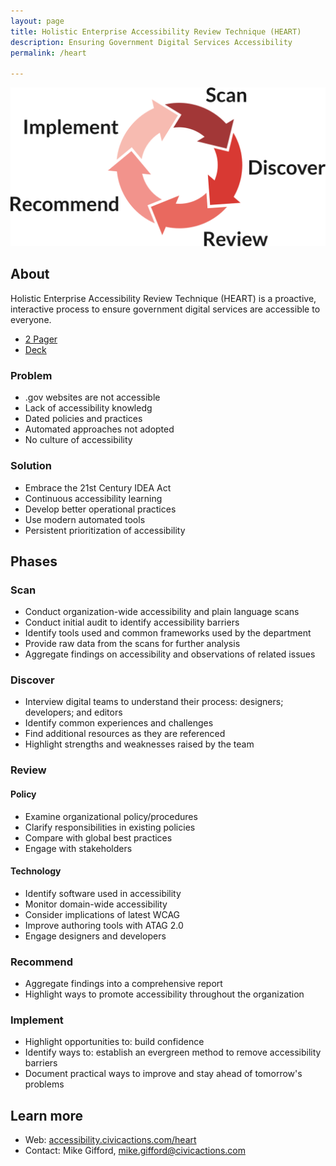 ```yaml
---
layout: page
title: Holistic Enterprise Accessibility Review Technique (HEART)
description: Ensuring Government Digital Services Accessibility
permalink: /heart

---
```


![Image with the 5 phases of the HEART process](/assets/img/heart.png)

## About

Holistic Enterprise Accessibility Review Technique (HEART) is a proactive, interactive process to ensure government digital services are accessible to everyone.

- [2 Pager](https://docs.google.com/document/d/1rZxWteDvRIJDuc0AN381oDlZhtyZQQZzm5GD3RXbKmY/edit#)
- [Deck](https://docs.google.com/presentation/d/1H6bhM6wqFIds3cXCI3eE0YD65_GmYKzwRviuhs4Jj7s/edit?usp=sharing)

### Problem

* .gov websites are not accessible
* Lack of accessibility knowledg
* Dated policies and practices
* Automated approaches not adopted
* No culture of accessibility

### Solution

* Embrace the 21st Century IDEA Act
* Continuous accessibility learning
* Develop better operational practices
* Use modern automated tools
* Persistent prioritization of accessibility

## Phases

### Scan

* Conduct organization-wide accessibility and plain language scans
* Conduct initial audit to identify accessibility barriers
* Identify tools used and common frameworks used by the department
* Provide raw data from the scans for further analysis
* Aggregate findings on accessibility and observations of related issues

### Discover

* Interview digital teams to understand their process: designers; developers; and editors
* Identify common experiences and challenges
* Find additional resources as they are referenced
* Highlight strengths and weaknesses raised by the team

### Review

#### Policy

* Examine organizational policy/procedures
* Clarify responsibilities in existing policies
* Compare with global best practices
* Engage with stakeholders

#### Technology

* Identify software used in accessibility
* Monitor domain-wide accessibility
* Consider implications of latest WCAG
* Improve authoring tools with ATAG 2.0
* Engage designers and developers

### Recommend

* Aggregate findings into a comprehensive report
* Highlight ways to promote accessibility throughout the organization

### Implement

* Highlight opportunities to: build confidence
* Identify ways to: establish an evergreen method to remove accessibility barriers
* Document practical ways to improve and stay ahead of tomorrow's problems

## Learn more

* Web: [accessibility.civicactions.com/heart](https://accessibility.civicactions.com/heart)
* Contact: Mike Gifford, [mike.gifford@civicactions.com](mailto:mike.gifford@civicactions.com)
